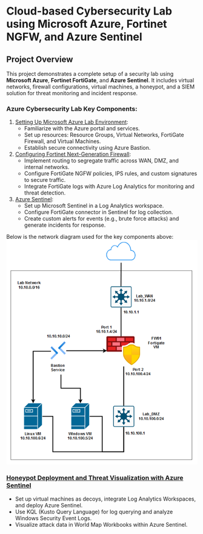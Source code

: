 # Cloud-based Cybersecurity Lab using Microsoft Azure, Fortinet NGFW, and Azure Sentinel

## Project Overview
This project demonstrates a complete setup of a security lab using **Microsoft Azure**, **Fortinet FortiGate**, and **Azure Sentinel**. It includes virtual networks, firewall configurations, virtual machines, a honeypot, and a SIEM solution for threat monitoring and incident response.  

### Azure Cybersecurity Lab Key Components:
1. [Setting Up Microsoft Azure Lab Environment](./Azure/README.md):  
   - Familiarize with the Azure portal and services.
   - Set up resources: Resource Groups, Virtual Networks, FortiGate Firewall, and Virtual Machines.
   - Establish secure connectivity using Azure Bastion.
2. [Configuring Fortinet Next-Generation Firewall](./Fortinet-Firewall/README.md):  
   - Implement routing to segregate traffic across WAN, DMZ, and internal networks.
   - Configure FortiGate NGFW policies, IPS rules, and custom signatures to secure traffic.
   - Integrate FortiGate logs with Azure Log Analytics for monitoring and threat detection.
3. [Azure Sentinel](./Azure-Sentinel/README.md):   
   - Set up Microsoft Sentinel in a Log Analytics workspace.
   - Configure FortiGate connector in Sentinel for log collection.
   - Create custom alerts for events (e.g., brute force attacks) and generate incidents for response.
  
Below is the network diagram used for the key components above:  
![Network Diagram](images/network-diagram.png)  

### [Honeypot Deployment and Threat Visualization with Azure Sentinel](./Honeypot/README.md)  
  - Set up virtual machines as decoys, integrate Log Analytics Workspaces, and deploy Azure Sentinel.
  - Use KQL (Kusto Query Language) for log querying and analyze Windows Security Event Logs.
  - Visualize attack data in World Map Workbooks within Azure Sentinel.

